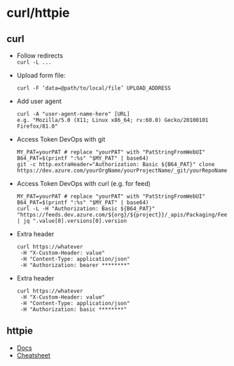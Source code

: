 # curl/httpie

## curl

- Follow redirects  
  `curl -L ...`

- Upload form file: 
  ```
  curl -F ‘data=@path/to/local/file’ UPLOAD_ADDRESS
  ```
- Add user agent
  ```
  curl -A "user-agent-name-here" [URL]
  e.g. "Mozilla/5.0 (X11; Linux x86_64; rv:60.0) Gecko/20100101 Firefox/81.0"
  ```


- Access Token DevOps with git
  ```
  MY_PAT=yourPAT # replace "yourPAT" with "PatStringFromWebUI"
  B64_PAT=$(printf ":%s" "$MY_PAT" | base64)
  git -c http.extraHeader="Authorization: Basic ${B64_PAT}" clone https://dev.azure.com/yourOrgName/yourProjectName/_git/yourRepoName
  ```

- Access Token DevOps with curl (e.g. for feed)
  ```
  MY_PAT=yourPAT # replace "yourPAT" with "PatStringFromWebUI"
  B64_PAT=$(printf ":%s" "$MY_PAT" | base64)
  curl -L -H "Authorization: Basic ${B64_PAT}" "https://feeds.dev.azure.com/${org}/${project}}/_apis/Packaging/Feeds/$feed/Packages" | jq ".value[0].versions[0].version
  ```  

- Extra header
  ```
  curl https://whatever
   -H "X-Custom-Header: value"
   -H "Content-Type: application/json"
   -H "Authorization: bearer ********"
  ```

- Extra header
  ```
  curl https://whatever
   -H "X-Custom-Header: value"
   -H "Content-Type: application/json"
   -H "Authorization: basic ********"
  ```

## httpie
- [Docs](https://httpie.io/docs)
- [Cheatsheet](https://devhints.io/httpie)